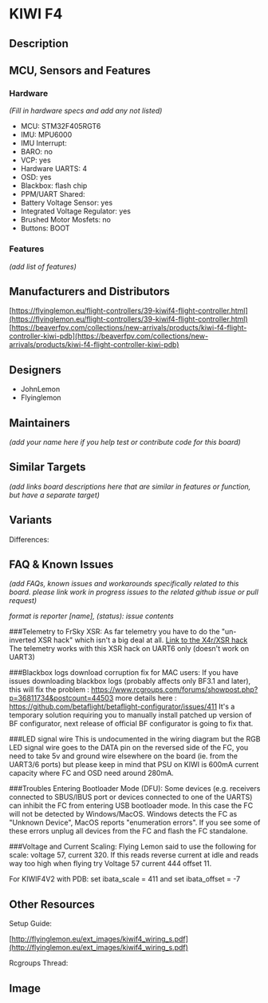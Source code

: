 # KIWI F4

## Description

## MCU, Sensors and Features

### Hardware
_(Fill in hardware specs and add any not listed)_
  - MCU: STM32F405RGT6
  - IMU: MPU6000
  - IMU Interrupt:
  - BARO: no
  - VCP: yes
  - Hardware UARTS: 4
  - OSD: yes
  - Blackbox: flash chip
  - PPM/UART Shared:
  - Battery Voltage Sensor: yes
  - Integrated Voltage Regulator: yes
  - Brushed Motor Mosfets: no
  - Buttons: BOOT

### Features

_(add list of features)_

## Manufacturers and Distributors

[https://flyinglemon.eu/flight-controllers/39-kiwif4-flight-controller.html](https://flyinglemon.eu/flight-controllers/39-kiwif4-flight-controller.html)
[https://beaverfpv.com/collections/new-arrivals/products/kiwi-f4-flight-controller-kiwi-pdb](https://beaverfpv.com/collections/new-arrivals/products/kiwi-f4-flight-controller-kiwi-pdb)

## Designers
* JohnLemon
* Flyinglemon

## Maintainers
_(add your name here if you help test or contribute code for this board)_

## Similar Targets

_(add links board descriptions here that are similar in features or function, but have a separate target)_

## Variants

Differences:

## FAQ & Known Issues
_(add FAQs, known issues and workarounds specifically related to this board. please link work in progress issues to the related github issue or pull request)_

_format is reporter [name], (status): issue contents_

###Telemetry to FrSky XSR:
As far telemetry you have to do the "un-inverted XSR hack" which isn't a big deal at all.
[Link to the X4r/XSR hack](https://blck.mn/2016/06/smartport-the-frsky-xsr-and-betaflight/)
The telemetry works with this XSR hack on UART6 only (doesn't work on UART3)

###Blackbox logs download corruption fix for MAC users:
If you have issues downloading blackbox logs (probably affects only BF3.1 and later), this will fix the problem :
https://www.rcgroups.com/forums/showpost.php?p=36811734&postcount=44503
more details here :
https://github.com/betaflight/betaflight-configurator/issues/411
It's a temporary solution requiring you to manually install patched up version of BF configurator, next release of official BF configurator is going to fix that.

###LED signal wire
This is undocumented in the wiring diagram but the RGB LED signal wire goes to the DATA pin on the reversed side of the FC, you need to take 5v and ground wire elsewhere on the board (ie. from the UART3/6 ports) but please keep in mind that PSU on KIWI is 600mA current capacity where FC and OSD need around 280mA.

###Troubles Entering Bootloader Mode (DFU):
Some devices (e.g. receivers connected to SBUS/IBUS port or devices connected to one of the UARTS) can inhibit the FC from entering USB bootloader mode. In this case the FC will not be detected by Windows/MacOS. Windows detects the FC as "Unknown Device", MacOS reports "enumeration errors". If you see some of these errors unplug all devices from the FC and flash the FC standalone.

###Voltage and Current Scaling:
Flying Lemon said to use the following for scale:
voltage 57, current 320. If this reads reverse current at idle and reads way too high when flying try Voltage 57 current 444 offset 11.

For KIWIF4V2 with PDB: set ibata_scale = 411 and set ibata_offset = -7

## Other Resources

Setup Guide:

[http://flyinglemon.eu/ext_images/kiwif4_wiring_s.pdf](http://flyinglemon.eu/ext_images/kiwif4_wiring_s.pdf)

Rcgroups Thread:

## Image
